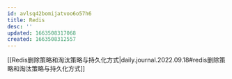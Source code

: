 ```yaml
---
id: avlsq42bomijatvoo6o57h6
title: Redis
desc: ''
updated: 1663508317068
created: 1663508312557
---
```

[[Redis删除策略和淘汰策略与持久化方式|daily.journal.2022.09.18#redis删除策略和淘汰策略与持久化方式]]
